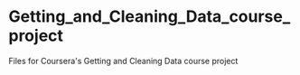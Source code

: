 # Getting_and_Cleaning_Data_course_project
Files for Coursera's Getting and Cleaning Data course project
